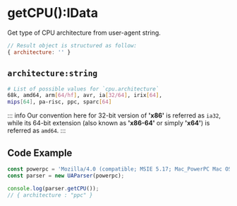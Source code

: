 # getCPU():IData

Get type of CPU architecture from user-agent string.

```js
// Result object is structured as follow:
{ architecture: '' }
```

## `architecture:string`

```sh
# List of possible values for `cpu.architecture`
68k, amd64, arm[64/hf], avr, ia[32/64], irix[64], 
mips[64], pa-risc, ppc, sparc[64]
```

::: info
Our convention here for 32-bit version of **'x86'** is referred as `ia32`, while its 64-bit extension (also known as **'x86-64'** or simply **'x64'**) is referred as `amd64`.
:::

## Code Example

```js
const powerpc = 'Mozilla/4.0 (compatible; MSIE 5.17; Mac_PowerPC Mac OS; en)'
const parser = new UAParser(powerpc);

console.log(parser.getCPU());
// { architecture : "ppc" }
```